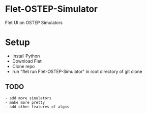 # Flet-OSTEP-Simulator
Flet UI on OSTEP Simulators

# Setup
- Install Python
- Download Flet
- Clone repo
- run "flet run Flet-OSTEP-Simulator" in root directory of git clone

## TODO
	- add more simulators
	- make more pretty
	- add other features of algos